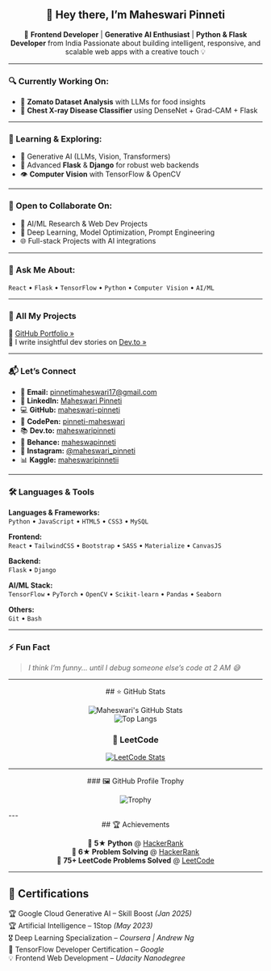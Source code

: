 <div align="center">
  
## 👋 Hey there, I’m Maheswari Pinneti

🚀 **Frontend Developer** | **Generative AI Enthusiast** | **Python & Flask Developer** 
from India Passionate about building intelligent, responsive, and scalable web apps with a creative touch 💡
</div>

---

### 🔍 Currently Working On:

- 🍴 **Zomato Dataset Analysis** with LLMs for food insights  
- 🩻 **Chest X-ray Disease Classifier** using DenseNet + Grad-CAM + Flask

---

### 🌱 Learning & Exploring:

- 🧠 Generative AI (LLMs, Vision, Transformers)  
- 🔧 Advanced **Flask** & **Django** for robust web backends  
- 👁️ **Computer Vision** with TensorFlow & OpenCV

---

### 🤝 Open to Collaborate On:

- 🧐 AI/ML Research & Web Dev Projects  
- 🧪 Deep Learning, Model Optimization, Prompt Engineering  
- 🌐 Full-stack Projects with AI integrations

---

### 💬 Ask Me About:

`React` • `Flask` • `TensorFlow` • `Python` • `Computer Vision` • `AI/ML`

---

### 📌 All My Projects

🔗 [GitHub Portfolio »](https://github.com/maheswari-pinneti)  
📝 I write insightful dev stories on [Dev.to »](https://dev.to/maheswaripinneti)

---

### 📬 Let’s Connect

- 📧 **Email:** pinnetimaheswari17@gmail.com  
- 💼 **LinkedIn:** [Maheswari Pinneti](https://www.linkedin.com/in/maheswari-pinneti/)  
- 💻 **GitHub:** [maheswari-pinneti](https://github.com/maheswari-pinneti)  
- 💬 **CodePen:** [pinneti-maheswari](https://codepen.io/pinneti-maheswari)  
- 📚 **Dev.to:** [maheswaripinneti](https://dev.to/maheswaripinneti)  
- 🎨 **Behance:** [maheswapinneti](https://www.behance.net/maheswapinneti)  
- 📸 **Instagram:** [@maheswari_pinneti](https://www.instagram.com/maheswari_pinneti/)  
- 📊 **Kaggle:** [maheswaripinnetii](https://www.kaggle.com/maheswaripinnetii)

---

### 🛠️ Languages & Tools

**Languages & Frameworks:**  
`Python` • `JavaScript` • `HTML5` • `CSS3` • `MySQL`

**Frontend:**  
`React` • `TailwindCSS` • `Bootstrap` • `SASS` • `Materialize` • `CanvasJS`

**Backend:**  
`Flask` • `Django`

**AI/ML Stack:**  
`TensorFlow` • `PyTorch` • `OpenCV` • `Scikit-learn` • `Pandas` • `Seaborn`

**Others:**  
`Git` • `Bash` 

---

### ⚡ Fun Fact

> _I think I’m funny... until I debug someone else’s code at 2 AM 😅_

---

<div align="center">
## ⭐ GitHub Stats

![Maheswari's GitHub Stats](https://github-readme-stats.vercel.app/api?username=maheswari-pinneti&show_icons=true&theme=radical)  
![Top Langs](https://github-readme-stats.vercel.app/api/top-langs/?username=maheswari-pinneti&layout=compact&theme=radical)

### 🧠 LeetCode

[![LeetCode Stats](https://leetcard.jacoblin.cool/Maheswari_pinneti?theme=dark&font=Karma&ext=heatmap)](https://leetcode.com/u/Maheswari_pinneti/)

</div>

---

<div align="center">
### 🖼️ GitHub Profile Trophy

![Trophy](https://github-profile-trophy.vercel.app/?username=maheswari-pinneti&theme=onestar)

</div>
---

<div align="center">
## 🏆 Achievements

🥇 **5★ Python** @ [HackerRank](https://www.hackerrank.com/profile/pinnetimaheswari)  
🥈 **6★ Problem Solving** @ [HackerRank](https://www.hackerrank.com/profile/pinnetimaheswari)  
🎯 **75+ LeetCode Problems Solved** @ [LeetCode](https://leetcode.com/u/Maheswari_pinneti/)

</div>

---

## 📌 Certifications

🏆 Google Cloud Generative AI – Skill Boost *(Jan 2025)*  
🏆 Artificial Intelligence – 1Stop *(May 2023)*  
🎖 Deep Learning Specialization – *Coursera | Andrew Ng*  
📜 TensorFlow Developer Certification – *Google*  
💡 Frontend Web Development – *Udacity Nanodegree*

